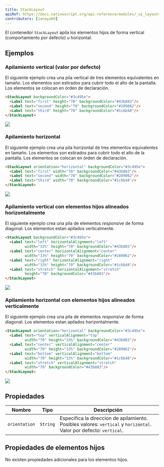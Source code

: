 ```yaml
---
title: StackLayout
apiRef: https://docs.nativescript.org/api-reference/modules/_ui_layouts_stack_layout_
contributors: [ianaya89]
---
```


El contenedor `StackLayout` apila los elementos hijos de forma vertical (comportamiento por defecto) u horizontal.

## Ejemplos

### Apilamiento vertical (valor por defecto)

El siguiente ejemplo crea una pila vertical de tres elementos equivalentes en tamaño. Los elementos son estirados para cubrir todo el alto de la pantalla. Los elementos se colocan en órden de declaración.

```html
<StackLayout backgroundColor="#3c495e">
  <Label text="first" height="70" backgroundColor="#43b883"/>
  <Label text="second" height="70" backgroundColor="#289062"/>
  <Label text="third" height="70" backgroundColor="#1c6b48"/>
</StackLayout>
```
<img class="md:w-1/2 lg:w-1/3" src="https://art.nativescript-vue.org/layouts/stack_layout_vertical.svg" />

### Apilamiento horizontal

El siguiente ejemplo crea una pila horizontal de tres elementos equivalentes en tamaño. Los elementos son estirados para cubrir todo el alto de la pantalla. Los elementos se colocan en órden de declaración.

```html
<StackLayout orientation="horizontal" backgroundColor="#3c495e">
  <Label text="first" width="70" backgroundColor="#43b883"/>
  <Label text="second" width="70" backgroundColor="#289062"/>
  <Label text="third" width="70" backgroundColor="#1c6b48"/>
</StackLayout>
```
<img class="md:w-1/2 lg:w-1/3" src="https://art.nativescript-vue.org/layouts/stack_layout_horizontal.svg" />

### Apilamiento vertical con elementos hijos alineados horizontalmente

El siguiente ejemplo crea una pila de elementos *responsive* de forma diagonal. Los elementos estan apilados verticalmente.

```html
<StackLayout backgroundColor="#3c495e">
  <Label text="left" horizontalAlignment="left"
         width="33%" height="70" backgroundColor="#43b883"/>
  <Label text="center" horizontalAlignment="center"
         width="33%" height="70" backgroundColor="#289062"/>
  <Label text="right" horizontalAlignment="right"
         width="33%" height="70" backgroundColor="#1c6b48"/>
  <Label text="stretch" horizontalAlignment="stretch"
         height="70" backgroundColor="#43b883"/>
</StackLayout>
```
<img class="md:w-1/2 lg:w-1/3" src="https://art.nativescript-vue.org/layouts/stack_layout_vertical_align_children.svg" />

### Apilamiento horizontal con elementos hijos alineados verticalmente

El siguiente ejemplo crea una pila de elementos *responsive* de forma diagonal. Los elementos estan apilados horizontalmente.

```html
<StackLayout orientation="horizontal" backgroundColor="#3c495e">
  <Label text="top" verticalAlignment="top"
         width="70" height="33%" backgroundColor="#43b883"/>
  <Label text="center" verticalAlignment="center"
         width="70" height="33%" backgroundColor="#289062"/>
  <Label text="bottom" verticalAlignment="bottom"
         width="70" height="33%" backgroundColor="#1c6b48"/>
  <Label text="stretch" verticalAlignment="stretch"
         width="70" backgroundColor="#43b883"/>
</StackLayout>
```
<img class="md:w-1/2 lg:w-1/3" src="https://art.nativescript-vue.org/layouts/stack_layout_horizontal_align_children.svg" />

## Propiedades

| Nombre | Tipo | Descripción |
|------|------|-------------|
`orientation` | `String` | Especifica la direccion de apilamiento. Posibles valores: `vertical` y `horizontal`.<br>Valor por defecto: `vertical`.


## Propiedades de elementos hijos

No existen propiedades adicionales para los elementos hijos.
